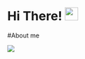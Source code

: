 # Hi There! <img src="https://media.giphy.com/media/hvRJCLFzcasrR4ia7z/giphy.gif" width="30px"/>

#About me 

<img src="https://miro.medium.com/v2/0*oHwW14arOJOAy7Pm.gif"/>
